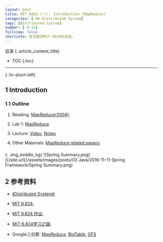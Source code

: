 ```yaml
---
layout: post
title: MIT_6824 (一)： Introduction (MapReduce) 
categories: [-09 Distributed System]
tags: [Distributed System]
number: [-9.11]
fullview: false
shortinfo: 本文是对MIT 6824的总结。
---
```

目录
{:.article_content_title}


* TOC
{:toc}

---
{:.hr-short-left}

## 1 Introduction ##



### 1.1 Outline

1. Reading: [MapReduce(2004)](http://nil.csail.mit.edu/6.824/2016/papers/mapreduce.pdf);

2. Lab 1: [MapReduce](http://nil.csail.mit.edu/6.824/2016/labs/lab-1.html)

3. Lecture:  [Video](https://www.youtube.com/watch?v=hBWfjkGKRas&index=1&list=PLkcQbKbegkMqiWf7nF8apfMRL4P4sw8UL), [Notes](http://nil.csail.mit.edu/6.824/2016/notes/l01.txt)

4. Other Materials: [MapReduce related papers](https://www.douban.com/note/364922549/).




###


{: .img_middle_hg}
![Spring Summary.png]({{site.url}}/assets/images/posts/03 Java/2016-11-11-Spring Framework/Spring Summary.png)



## 2 参考资料 ##




- [《Distributed System》](https://www.distributed-systems.net/index.php/books/distributed-systems-3rd-edition-2017/);

- [MIT 6.824](https://pdos.csail.mit.edu/6.824/schedule.html);

- [MIT 6.824 作业](https://github.com/chaozh/MIT-6.824);

- [MIT-6.824学习之路](http://ts25504.github.io/2016/08/16/MIT-6-824%E5%AD%A6%E4%B9%A0%E4%B9%8B%E8%B7%AF/);

- Google三剑客: [MapReduce](https://static.googleusercontent.com/media/research.google.com/en//archive/mapreduce-osdi04.pdf), [BigTable](https://static.googleusercontent.com/media/research.google.com/en//archive/bigtable-osdi06.pdf), [GFS](https://static.googleusercontent.com/media/research.google.com/en//archive/gfs-sosp2003.pdf)
